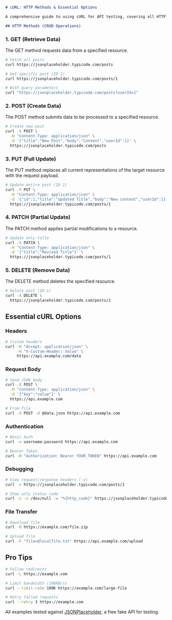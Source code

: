 ```markdown
# cURL: HTTP Methods & Essential Options

A comprehensive guide to using cURL for API testing, covering all HTTP methods and most frequently used options.

## HTTP Methods (CRUD Operations)
```
### 1. GET (Retrieve Data)
The GET method requests data from a specified resource.

```bash
# Fetch all posts
curl https://jsonplaceholder.typicode.com/posts

# Get specific post (ID 1)
curl https://jsonplaceholder.typicode.com/posts/1

# With query parameters
curl "https://jsonplaceholder.typicode.com/posts?userId=1"
```

### 2. POST (Create Data)
The POST method submits data to be processed to a specified resource.

```bash
# Create new post
curl -X POST \
  -H "Content-Type: application/json" \
  -d '{"title":"New Post","body":"Content","userId":1}' \
  https://jsonplaceholder.typicode.com/posts
```
### 3. PUT (Full Update)
The PUT method replaces all current representations of the target resource with the request payload.

```bash
# Update entire post (ID 1)
curl -X PUT \
  -H "Content-Type: application/json" \
  -d '{"id":1,"title":"Updated Title","body":"New content","userId":1}' \
  https://jsonplaceholder.typicode.com/posts/1
```

### 4. PATCH (Partial Update)
The PATCH method applies partial modifications to a resource.

```bash
# Update only title
curl -X PATCH \
  -H "Content-Type: application/json" \
  -d '{"title":"Revised Title"}' \
  https://jsonplaceholder.typicode.com/posts/1
```

### 5. DELETE (Remove Data)
The DELETE method deletes the specified resource.

```bash
# Delete post (ID 1)
curl -X DELETE \
  https://jsonplaceholder.typicode.com/posts/1
```


## Essential cURL Options

### Headers
```bash
# Custom headers
curl -H "Accept: application/json" \
     -H "X-Custom-Header: Value" \
     https://api.example.com/data
```


### Request Body
```bash
# Send JSON body
curl -X POST \
  -H "Content-Type: application/json" \
  -d '{"key":"value"}' \
  https://api.example.com

# From file
curl -X POST -d @data.json https://api.example.com
```

### Authentication
```bash
# Basic Auth
curl -u username:password https://api.example.com

# Bearer Token
curl -H "Authorization: Bearer YOUR_TOKEN" https://api.example.com
```

### Debugging
```bash
# View request/response headers (-v)
curl -v https://jsonplaceholder.typicode.com/posts/1

# Show only status code
curl -s -o /dev/null -w "%{http_code}" https://jsonplaceholder.typicode.com/posts/1
```

### File Transfer
```bash
# Download file
curl -O https://example.com/file.zip

# Upload file
curl -F "file=@localfile.txt" https://api.example.com/upload
```

## Pro Tips

```bash
# Follow redirects
curl -L https://example.com

# Limit bandwidth (100KB/s)
curl --limit-rate 100K https://example.com/large-file

# Retry failed requests
curl --retry 3 https://example.com
```

All examples tested against [JSONPlaceholder](https://jsonplaceholder.typicode.com), a free fake API for testing.
```